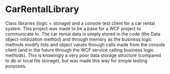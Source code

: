# CarRentalLibrary
Class libraries (logic + storage) and a console test client for a car rental system. This project was made to be a base for a WCF project to communicate to. The car rental data is simply stored in the code (the Data object-initilization method) and through memory as the business logic methods modify lists and object values through calls made from the console client (and in the future through the WCF service calling business logic methods). This is knowingly a very poor data storage structure (compared to db or local file storage), but was made this way for simple testing purposes.
